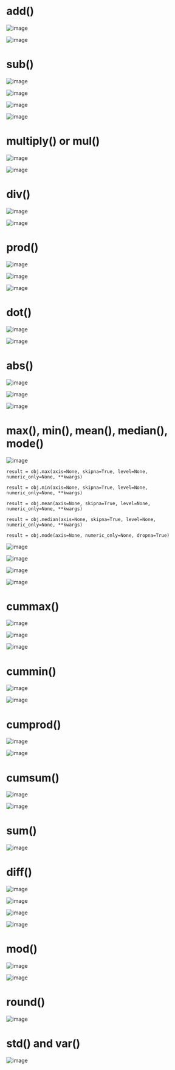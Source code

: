 # add()

![image](https://user-images.githubusercontent.com/60442877/232320048-898e3796-caa4-4c38-8a10-6bccbbc813ff.png)

![image](https://user-images.githubusercontent.com/60442877/232320123-a74984b4-3f8a-4be5-91df-5a6abba71bb3.png)

# sub()

![image](https://user-images.githubusercontent.com/60442877/232665193-d81b9fc1-0843-4d6e-a1ba-86f266dbfde9.png)

![image](https://user-images.githubusercontent.com/60442877/232665313-3acfef30-ece2-454a-b9e8-97cacae065cb.png)

![image](https://user-images.githubusercontent.com/60442877/232665338-5feda676-feaf-4b0b-a233-b609ca99b509.png)

![image](https://user-images.githubusercontent.com/60442877/232665355-be530e3c-ffc9-4b48-9c20-6d75f23e8e30.png)

# multiply() or mul()

![image](https://user-images.githubusercontent.com/60442877/232665625-2bd413c7-6c82-45e4-865d-0ce5a784a9dd.png)

![image](https://user-images.githubusercontent.com/60442877/232665657-0eb3a644-c500-48f0-9a1f-154a5dada2ba.png)


# div() 

![image](https://user-images.githubusercontent.com/60442877/232349348-08c1a61d-e945-4f5a-bf13-91a0538124a6.png)

![image](https://user-images.githubusercontent.com/60442877/232349638-93d60ff3-7387-4ea8-ba65-4f32162f01bc.png)


# prod()

![image](https://user-images.githubusercontent.com/60442877/232661412-f2dfbde1-6fef-4a88-aa50-8969b4cc7ca7.png)

![image](https://user-images.githubusercontent.com/60442877/232661429-9e1478d9-e0f2-4072-ba8f-5fe290210394.png)

![image](https://user-images.githubusercontent.com/60442877/232661528-e27c1912-e78b-4314-8132-00c871e0d487.png)

# dot() 

![image](https://user-images.githubusercontent.com/60442877/232349949-8db98ec8-70e2-4b9b-8dd5-fb5270dee0a0.png)

![image](https://user-images.githubusercontent.com/60442877/232350288-ff51f4a7-6cff-4e9e-8bc2-7b74efede4d0.png)

# abs()

![image](https://user-images.githubusercontent.com/60442877/232265969-f990a0f8-053b-4c56-b628-7a73613b0ac8.png)

![image](https://user-images.githubusercontent.com/60442877/232265986-46e669eb-3015-443d-8384-06d3ca8b35aa.png)

![image](https://user-images.githubusercontent.com/60442877/232265990-c1b9ec45-4773-455a-aa0f-8ea8c9c8ba1f.png)

# max(), min(), mean(), median(), mode()

![image](https://user-images.githubusercontent.com/60442877/232650430-2f4a5d04-c952-48f9-ae42-aa9130141372.png)

    result = obj.max(axis=None, skipna=True, level=None, numeric_only=None, **kwargs)

    result = obj.min(axis=None, skipna=True, level=None, numeric_only=None, **kwargs)

    result = obj.mean(axis=None, skipna=True, level=None, numeric_only=None, **kwargs)
    
    result = obj.median(axis=None, skipna=True, level=None, numeric_only=None, **kwargs)

    result = obj.mode(axis=None, numeric_only=None, dropna=True)

![image](https://user-images.githubusercontent.com/60442877/232650567-103c20c1-9ad7-4250-a270-c39ddbf94a9f.png)

![image](https://user-images.githubusercontent.com/60442877/232650609-e77c1d93-668f-4883-bfa0-5f608ff2cd0e.png)

![image](https://user-images.githubusercontent.com/60442877/232650632-4e89c84b-abbe-405e-86b5-252639e0b839.png)

![image](https://user-images.githubusercontent.com/60442877/232650659-c9da910a-242b-4045-8efc-4df6f95be105.png)

# cummax()

![image](https://user-images.githubusercontent.com/60442877/232337167-67f74900-ebb8-41b2-b68c-934b15f344ee.png)

![image](https://user-images.githubusercontent.com/60442877/232337181-3cfea839-86b9-4980-be5e-22968f416c59.png)

![image](https://user-images.githubusercontent.com/60442877/232337353-866a8c6c-00f7-4914-9baf-377bb938db91.png)

# cummin()

![image](https://user-images.githubusercontent.com/60442877/232347604-59824678-78c4-4be4-aabe-78b2b1b8945f.png)

![image](https://user-images.githubusercontent.com/60442877/232347852-f5eae23c-fe54-4952-89b9-1e4dc685b1e5.png)

# cumprod()

![image](https://user-images.githubusercontent.com/60442877/232347868-963c5ec6-af51-446b-bf2e-e9b1427f0a30.png)

![image](https://user-images.githubusercontent.com/60442877/232347983-5b2b983a-cc1d-470f-8981-d82eae904658.png)

# cumsum()

![image](https://user-images.githubusercontent.com/60442877/232348023-f53f2e7a-5179-4068-b603-c7f5661e4f01.png)

![image](https://user-images.githubusercontent.com/60442877/232348097-c110b527-3f6e-42bc-9d6a-f2231081a829.png)

# sum()

![image](https://user-images.githubusercontent.com/60442877/232666394-9e696138-a53f-4ba0-bc20-ba2a9f436cf4.png)

# diff()

![image](https://user-images.githubusercontent.com/60442877/232348552-d14f885d-e3cc-4035-8ccd-94fa94d1d0ef.png)

![image](https://user-images.githubusercontent.com/60442877/232348843-08086ec3-0c0e-48ae-9f4f-0a0586a5de48.png)

![image](https://user-images.githubusercontent.com/60442877/232348826-931401ac-e3f9-40c9-82ab-8e3621956e4b.png)

![image](https://user-images.githubusercontent.com/60442877/232348831-4386e404-e017-45b8-86be-b9aebf3834f3.png)


# mod()

![image](https://user-images.githubusercontent.com/60442877/232652395-d101438b-5d0c-46a0-a927-51f0f806ecba.png)

![image](https://user-images.githubusercontent.com/60442877/232652335-eac2a091-c24f-4990-86d1-ad285736f9b9.png)

# round()

![image](https://user-images.githubusercontent.com/60442877/232664572-a944037e-3e46-4fea-9147-f80f54b4b846.png)

# std() and var()

![image](https://user-images.githubusercontent.com/60442877/232666506-c287a261-8a32-4f90-81e8-e83a8efb575b.png)
